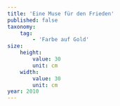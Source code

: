 ```yaml
---
title: 'Eine Muse für den Frieden'
published: false
taxonomy:
    tag:
        - 'Farbe auf Gold'
size:
    height:
        value: 30
        unit: cm
    width:
        value: 30
        unit: cm
year: 2010
---
```


